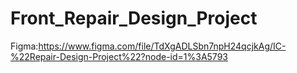 # Front_Repair_Design_Project

Figma:https://www.figma.com/file/TdXgADLSbn7npH24qcjkAg/IC-%22Repair-Design-Project%22?node-id=1%3A5793

